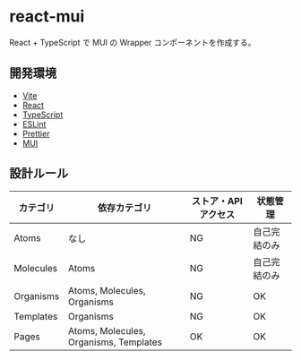 # react-mui

React + TypeScript で MUI の Wrapper コンポーネントを作成する。

## 開発環境

- [Vite](https://ja.vitejs.dev/)
- [React](https://ja.reactjs.org/)
- [TypeScript](https://www.typescriptlang.org/)
- [ESLint](https://eslint.org/)
- [Prettier](https://prettier.io/)
- [MUI](https://mui.com/)

## 設計ルール

| カテゴリ  | 依存カテゴリ                           | ストア・API アクセス | 状態管理     |
| --------- | -------------------------------------- | -------------------- | ------------ |
| Atoms     | なし                                   | NG                   | 自己完結のみ |
| Molecules | Atoms                                  | NG                   | 自己完結のみ |
| Organisms | Atoms, Molecules, Organisms            | NG                   | OK           |
| Templates | Organisms                              | NG                   | OK           |
| Pages     | Atoms, Molecules, Organisms, Templates | OK                   | OK           |

